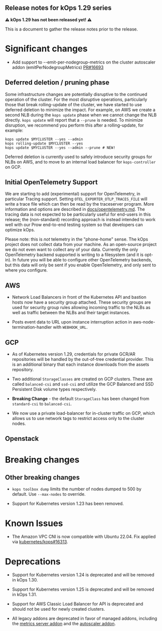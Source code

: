 ## Release notes for kOps 1.29 series

**&#9888; kOps 1.29 has not been released yet! &#9888;**

This is a document to gather the release notes prior to the release.

# Significant changes

* Add support to --emit-per-nodegroup-metrics on the cluster autoscaler addon (emitPerNodegroupMetrics) [PR#16693](https://github.com/kubernetes/kops/pull/16693/)

## Deferred deletion / pruning phase

Some infrastructure changes are potentially disruptive to the continued
operation of the cluster.  For the most disruptive operations, particularly
those that break rolling-update of the cluster, we have started to use deferred
deletion to minimize the impact.  For example, on AWS we create a second NLB
during the `kops update` phase when we cannot change the NLB directly.
`kops update` will report that a `--prune` is needed.  To minimize disruption,
we recommend you perform this after a rolling-update, for example:

```
kops update $MYCLUSTER --yes --admin
kops rolling-update $MYCLUSTER --yes
kops update $MYCLUSTER --yes --admin --prune # NEW!
```

Deferred deletion is currently used to safely introduce security groups for NLBs on AWS,
and to move to an internal load balancer for `kops-controller` on GCP.

## Initial OpenTelemetry Support

We are starting to add (experimental) support for OpenTelemetry,
in particular Tracing support.  Setting `OTEL_EXPORTER_OTLP_TRACES_FILE`
will write a trace file which can then be read by the traceserver program.
More information and options are described in [docs/opentelemetry.md](/docs/opentelemetry.md).
The tracing data is not expected to be particularly useful for end-users in
this release; the (non-standard) recording approach is instead intended to
work well with our Prow end-to-end testing system so that developers can
optimize kOps.

Please note: this is *not* telemetry in the "phone-home" sense.
The kOps project does not collect data from your machine.  As an
open-source project we do not even want to collect any of your data.
Currently the only OpenTelemetry backend supported is writing to a
filesystem (and it is opt-in).  In future you will be able to configure
other OpenTelemetry backends, but this data will only be sent if
you enable OpenTelemetry, and only sent to where you configure.

## AWS

* Network Load Balancers in front of the Kubernetes API and bastion hosts now
have a security group attached. These security groups are used for security group rules
allowing incoming traffic to the NLBs as well as traffic between the NLBs and their target
instances.

* Posts event data to URL upon instance interruption action in aws-node-termination-handler with `WEBHOOK_URL`.

## GCP

* As of Kubernetes version 1.29, credentials for private GCR/AR repositories will be handled by the out-of-tree credential provider. This is an additional binary that each instance downloads from the assets repository.
* Two additional `StorageClasses` are created on GCP clusters. These are called `balanced-csi` and `ssd-csi` and utilize the GCP Balanced and SSD Persistent Disk volume types respectively.
* **Breaking Change** - the default `StorageClass` has been changed from `standard-csi` to `balanced-csi`.

* We now use a private load-balancer for in-cluster traffic on GCP, which allows us
  to use network tags to restrict access only to the cluster nodes.

## Openstack

# Breaking changes

## Other breaking changes

* `kops toolbox dump` limits the number of nodes dumped to 500 by default. Use `--max-nodes` to override.

* Support for Kubernetes version 1.23 has been removed.

# Known Issues

* The Amazon VPC CNI is now compatible with Ubuntu 22.04. Fix applied via [kubernetes/kops#16313](https://github.com/kubernetes/kops/issues/16313).

# Deprecations

* Support for Kubernetes version 1.24 is deprecated and will be removed in kOps 1.30.

* Support for Kubernetes version 1.25 is deprecated and will be removed in kOps 1.31.

* Support for AWS Classic Load Balancer for API is deprecated and should not be used for newly created clusters.

* All legacy addons are deprecated in favor of managed addons, including the [metrics server addon](https://github.com/kubernetes/kops/tree/master/addons/metrics-server) and the [autoscaler addon](https://github.com/kubernetes/kops/tree/master/addons/cluster-autoscaler).
